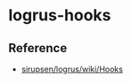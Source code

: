 # logrus-hooks

## Reference

- [sirupsen/logrus/wiki/Hooks](https://github.com/sirupsen/logrus/wiki/Hooks)